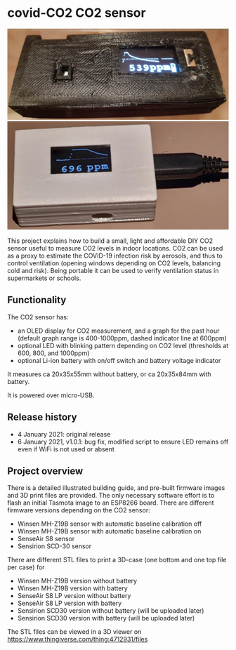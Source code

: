 # covid-CO2 CO2 sensor
![Sensor image with battery](Pictures/sensor1.jpg)
![Sensor image without battery](Pictures/sensor2.jpg)

This project explains how to build a small, light and affordable DIY CO2 sensor useful to measure CO2 levels in indoor locations. CO2 can be used as a proxy to estimate the COVID-19 infection risk by aerosols, and thus to control ventilation (opening windows depending on CO2 levels, balancing cold and risk). Being portable it can be used to verify ventilation status in supermarkets or schools.

## Functionality 

The CO2 sensor has:
- an OLED display for CO2 measurement, and a graph for the past hour (default graph range is 400-1000ppm, dashed indicator line at 600ppm)
- optional LED with blinking pattern depending on CO2 level (thresholds at 600, 800, and 1000ppm)
- optional Li-ion battery with on/off switch and battery voltage indicator

It measures ca 20x35x55mm without battery, or ca 20x35x84mm with battery.

It is powered over micro-USB.

## Release history

- 4 January 2021: original release
- 6 January 2021, v1.0.1: bug fix, modified script to ensure LED remains off even if WiFi is not used or absent

## Project overview

There is a detailed illustrated building guide, and pre-built firmware images and 3D print files are provided. The only necessary software effort is to flash an initial Tasmota image to an ESP8266 board. There are different firmware versions depending on the CO2 sensor:
- Winsen MH-Z19B sensor with automatic baseline calibration off
- Winsen MH-Z19B sensor with automatic baseline calibration on
- SenseAir S8 sensor
- Sensirion SCD-30 sensor

There are different STL files to print a 3D-case (one bottom and one top file per case) for
- Winsen MH-Z19B version without battery
- Winsen MH-Z19B version with battery
- SenseAir S8 LP version without battery
- SenseAir S8 LP version with battery
- Sensirion SCD30 version without battery (will be uploaded later)
- Sensirion SCD30 version with battery (will be uploaded later)

The STL files can be viewed in a 3D viewer on https://www.thingiverse.com/thing:4712931/files
